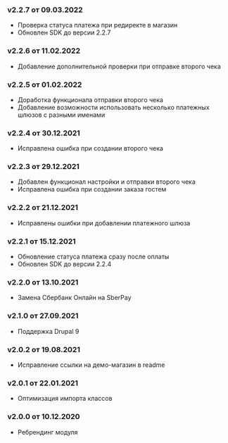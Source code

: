 ### v2.2.7 от 09.03.2022
* Проверка статуса платежа при редиректе в магазин
* Обновлен SDK до версии 2.2.7

### v2.2.6 от 11.02.2022
* Добавление дополнительной проверки при отправке второго чека

### v2.2.5 от 01.02.2022
* Доработка функционала отправки второго чека
* Добавление возможности использовать несколько платежных шлюзов с разными именами

### v2.2.4 от 30.12.2021
* Исправлена ошибка при создании второго чека

### v2.2.3 от 29.12.2021
* Добавлен функционал настройки и отправки второго чека
* Исправлена ошибка при создании заказа гостем

### v2.2.2 от 21.12.2021
* Исправлены ошибки при добавлении платежного шлюза

### v2.2.1 от 15.12.2021
* Обновление статуса платежа сразу после оплаты
* Обновлен SDK до версии 2.2.4

### v2.2.0 от 13.10.2021
* Замена Сбербанк Онлайн на SberPay

### v2.1.0 от 27.09.2021
* Поддержка Drupal 9

### v2.0.2 от 19.08.2021
* Исправление ссылки на демо-магазин в readme

### v2.0.1 от 22.01.2021
* Оптимизация импорта классов

### v2.0.0 от 10.12.2020
* Ребрендинг модуля
